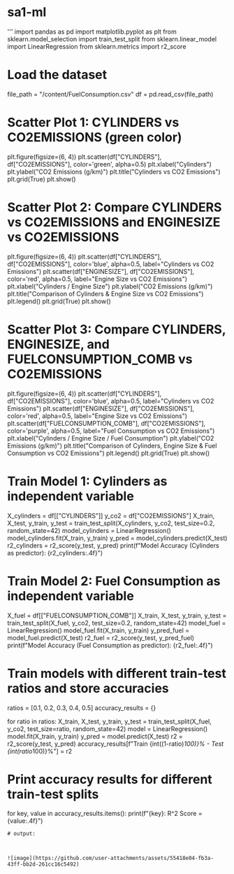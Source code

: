 # sa1-ml
'''
import pandas as pd
import matplotlib.pyplot as plt
from sklearn.model_selection import train_test_split
from sklearn.linear_model import LinearRegression
from sklearn.metrics import r2_score

# Load the dataset
file_path = "/content/FuelConsumption.csv"
df = pd.read_csv(file_path)

# Scatter Plot 1: CYLINDERS vs CO2EMISSIONS (green color)
plt.figure(figsize=(6, 4))
plt.scatter(df["CYLINDERS"], df["CO2EMISSIONS"], color='green', alpha=0.5)
plt.xlabel("Cylinders")
plt.ylabel("CO2 Emissions (g/km)")
plt.title("Cylinders vs CO2 Emissions")
plt.grid(True)
plt.show()

# Scatter Plot 2: Compare CYLINDERS vs CO2EMISSIONS and ENGINESIZE vs CO2EMISSIONS
plt.figure(figsize=(6, 4))
plt.scatter(df["CYLINDERS"], df["CO2EMISSIONS"], color='blue', alpha=0.5, label="Cylinders vs CO2 Emissions")
plt.scatter(df["ENGINESIZE"], df["CO2EMISSIONS"], color='red', alpha=0.5, label="Engine Size vs CO2 Emissions")
plt.xlabel("Cylinders / Engine Size")
plt.ylabel("CO2 Emissions (g/km)")
plt.title("Comparison of Cylinders & Engine Size vs CO2 Emissions")
plt.legend()
plt.grid(True)
plt.show()

# Scatter Plot 3: Compare CYLINDERS, ENGINESIZE, and FUELCONSUMPTION_COMB vs CO2EMISSIONS
plt.figure(figsize=(6, 4))
plt.scatter(df["CYLINDERS"], df["CO2EMISSIONS"], color='blue', alpha=0.5, label="Cylinders vs CO2 Emissions")
plt.scatter(df["ENGINESIZE"], df["CO2EMISSIONS"], color='red', alpha=0.5, label="Engine Size vs CO2 Emissions")
plt.scatter(df["FUELCONSUMPTION_COMB"], df["CO2EMISSIONS"], color='purple', alpha=0.5, label="Fuel Consumption vs CO2 Emissions")
plt.xlabel("Cylinders / Engine Size / Fuel Consumption")
plt.ylabel("CO2 Emissions (g/km)")
plt.title("Comparison of Cylinders, Engine Size & Fuel Consumption vs CO2 Emissions")
plt.legend()
plt.grid(True)
plt.show()

# Train Model 1: Cylinders as independent variable
X_cylinders = df[["CYLINDERS"]]
y_co2 = df["CO2EMISSIONS"]
X_train, X_test, y_train, y_test = train_test_split(X_cylinders, y_co2, test_size=0.2, random_state=42)
model_cylinders = LinearRegression()
model_cylinders.fit(X_train, y_train)
y_pred = model_cylinders.predict(X_test)
r2_cylinders = r2_score(y_test, y_pred)
print(f"Model Accuracy (Cylinders as predictor): {r2_cylinders:.4f}")

# Train Model 2: Fuel Consumption as independent variable
X_fuel = df[["FUELCONSUMPTION_COMB"]]
X_train, X_test, y_train, y_test = train_test_split(X_fuel, y_co2, test_size=0.2, random_state=42)
model_fuel = LinearRegression()
model_fuel.fit(X_train, y_train)
y_pred_fuel = model_fuel.predict(X_test)
r2_fuel = r2_score(y_test, y_pred_fuel)
print(f"Model Accuracy (Fuel Consumption as predictor): {r2_fuel:.4f}")

# Train models with different train-test ratios and store accuracies
ratios = [0.1, 0.2, 0.3, 0.4, 0.5]
accuracy_results = {}

for ratio in ratios:
    X_train, X_test, y_train, y_test = train_test_split(X_fuel, y_co2, test_size=ratio, random_state=42)
    model = LinearRegression()
    model.fit(X_train, y_train)
    y_pred = model.predict(X_test)
    r2 = r2_score(y_test, y_pred)
    accuracy_results[f"Train {int((1-ratio)*100)}% - Test {int(ratio*100)}%"] = r2

# Print accuracy results for different train-test splits
for key, value in accuracy_results.items():
    print(f"{key}: R^2 Score = {value:.4f}")

```
# output:



![image](https://github.com/user-attachments/assets/55418e04-fb3a-43ff-bb2d-261cc16c5492)

    
